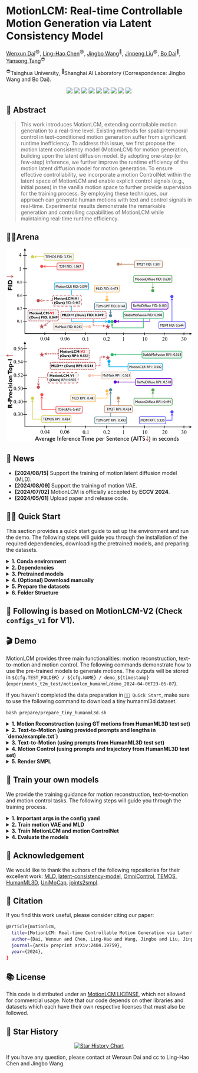 # MotionLCM: Real-time Controllable Motion Generation via Latent Consistency Model

[Wenxun Dai](https://github.com/Dai-Wenxun)<sup>😎</sup>, [Ling-Hao Chen](https://lhchen.top)<sup>😎</sup>, [Jingbo Wang](https://wangjingbo1219.github.io)<sup>🥳</sup>, [Jinpeng Liu](https://moonsliu.github.io/)<sup>😎</sup>, [Bo Dai](https://daibo.info/)<sup>🥳</sup>, [Yansong Tang](https://andytang15.github.io)<sup>😎</sup>

<sup>😎</sup>Tsinghua University, <sup>🥳</sup>Shanghai AI Laboratory (Correspondence: Jingbo Wang and Bo Dai).

<p align="center">
  <a href='https://arxiv.org/abs/2404.19759'>
  <img src='https://img.shields.io/badge/Arxiv-2404.19759-A42C25?style=flat&logo=arXiv&logoColor=A42C25'></a> 
  <a href='https://arxiv.org/pdf/2404.19759.pdf'>
  <img src='https://img.shields.io/badge/Paper-PDF-purple?style=flat&logo=arXiv&logoColor=yellow'></a> 
  <a href='https://huggingface.co/spaces/wxDai/MotionLCM'>
  <img src='https://img.shields.io/badge/%F0%9F%A4%97%20Hugging%20Face-Spaces-yellow'></a>
  <a href='https://dai-wenxun.github.io/MotionLCM-page'>
  <img src='https://img.shields.io/badge/Project-Page-%23df5b46?style=flat&logo=Google%20chrome&logoColor=%23df5b46'></a> 
  <a href='https://youtu.be/BhrGmJYaRE4'>
  <img src='https://img.shields.io/badge/YouTube-Video-EA3323?style=flat&logo=youtube&logoColor=EA3323'></a> 
  <a href='https://www.bilibili.com/video/BV1uT421y7AN/'>
  <img src='https://img.shields.io/badge/Bilibili-Video-4EABE6?style=flat&logo=Bilibili&logoColor=4EABE6'></a>
  <a href='https://github.com/Dai-Wenxun/MotionLCM'>
  <img src='https://img.shields.io/badge/GitHub-Code-black?style=flat&logo=github&logoColor=white'></a> 
  <a href='LICENSE'>
  <img src='https://img.shields.io/badge/License-MotionLCM-blue.svg'></a> 
  <a href="" target='_blank'>
  <img src="https://visitor-badge.laobi.icu/badge?page_id=Dai-Wenxun.MotionLCM&left_color=gray&right_color=%2342b983"></a> 
</p>


## 🤩 Abstract

> This work introduces MotionLCM, extending controllable motion generation to a real-time level. Existing methods for spatial-temporal control in text-conditioned motion generation suffer from significant runtime inefficiency. To address this issue, we first propose the motion latent consistency model (MotionLCM) for motion generation, building upon the latent diffusion model. By adopting one-step (or few-step) inference, we further improve the runtime efficiency of the motion latent diffusion model for motion generation. To ensure effective controllability, we incorporate a motion ControlNet within the latent space of MotionLCM and enable explicit control signals (e.g., initial poses) in the vanilla motion space to further provide supervision for the training process. By employing these techniques, our approach can generate human motions with text and control signals in real-time. Experimental results demonstrate the remarkable generation and controlling capabilities of MotionLCM while maintaining real-time runtime efficiency.

## 🤼‍♂Arena

![](assets/pk.png)

## 📢 News

- **[2024/08/15]** Support the training of motion latent diffusion model (MLD).
- **[2024/08/09]** Support the training of motion VAE.
- **[2024/07/02]** MotionLCM is officially accepted by **ECCV 2024**.
- **[2024/05/01]** Upload paper and release code.

## 👨‍🏫 Quick Start

This section provides a quick start guide to set up the environment and run the demo. The following steps will guide you through the installation of the required dependencies, downloading the pretrained models, and preparing the datasets. 

<details>
  <summary><b> 1. Conda environment </b></summary>

```
conda create python=3.10.12 --name motionlcm
conda activate motionlcm
```

Install the packages in `requirements.txt`.

```
pip install -r requirements.txt
```

We test our code on Python 3.10.12 and PyTorch 1.13.1.

</details>

<details>
  <summary><b> 2. Dependencies </b></summary>

If you have the `sudo` permission, install `ffmpeg` for visualizing stick figure (if not already installed):

```
sudo apt update
sudo apt install ffmpeg
ffmpeg -version  # check!
```

If you do not have the `sudo` permission to install it, please install it via `conda`: 

```
conda install conda-forge::ffmpeg
ffmpeg -version  # check!
```

Run the following command to install [`git-lfs`](https://git-lfs.com/):
```
conda install conda-forge::git-lfs
```

Run the script to download dependencies materials:

```
bash prepare/download_glove.sh
bash prepare/download_t2m_evaluators.sh
bash prepare/prepare_t5.sh
bash prepare/download_smpl_models.sh
```

</details>

<details>
  <summary><b> 3. Pretrained models </b></summary>

Run the script to download the pre-trained models:

```
bash prepare/download_pretrained_models.sh
```

The folders `experiments_recons` `experiments_t2m` and `experiments_control` store pre-trained models for motion reconstruction, text-to-motion and motion control respectively.

</details>


<details>
  <summary><b> 4. (Optional) Download manually </b></summary>

Visit the [Google Driver](https://drive.google.com/drive/folders/1SIhb6srXWS0PNvZ2fs40QiE3Rk764u6z?usp=sharing) to download the previous dependencies and models.

</details>

<details>
  <summary><b> 5. Prepare the datasets </b></summary>

Please refer to [HumanML3D](https://github.com/EricGuo5513/HumanML3D) for text-to-motion dataset setup. Copy the result dataset to our repository:
```
cp -r ../HumanML3D/HumanML3D ./datasets/humanml3d
```

</details>

<details>
  <summary><b> 6. Folder Structure </b></summary>

After the whole setup pipeline, the folder structure will look like:

```
MotionLCM
├── configs
├── configs_v1
├── datasets
│   ├── humanml3d
│   │   ├── new_joint_vecs
│   │   ├── new_joints
│   │   ├── texts
│   │   ├── Mean.npy
│   │   ├── Std.npy
│   │   ├── ...
│   └── humanml_spatial_norm
│       ├── Mean_raw.npy
│       └── Std_raw.npy
├── deps
│   ├── glove
│   ├── sentence-t5-large
|   ├── smpl_models
│   └── t2m
├── experiments_control
│   ├── spatial
│   │   └── motionlcm_humanml
│   │       ├── motionlcm_humanml_s_multi.ckpt
│   │       └── motionlcm_humanml_s_root.ckpt
│   └── temproal
│   │   └── motionlcm_humanml
│   │       ├── motionlcm_humanml_t.ckpt
│   │       └── motionlcm_humanml_t_v1.ckpt
├── experiments_recons
│   └── vae_humanml
│       └── vae_humanml.ckpt
├── experiments_t2m
│   ├── mld_humanml
│   │   ├── mld_humanml.ckpt
│   │   └── mld_humanml_v1.ckpt
│   └── motionlcm_humanml
│       ├── motionlcm_humanml.ckpt
│       └── motionlcm_humanml_v1.ckpt
├── ...
```

</details>

## 🚨 Following is based on MotionLCM-V2 (Check `configs_v1` for V1).

## 🎬 Demo

MotionLCM provides three main functionalities: motion reconstruction, text-to-motion and motion control. The following commands demonstrate how to use the pre-trained models to generate motions. The outputs will be stored in `${cfg.TEST_FOLDER} / ${cfg.NAME} / demo_${timestamp}` (`experiments_t2m_test/motionlcm_humanml/demo_2024-04-06T23-05-07`).

If you haven't completed the data preparation in `👨‍🏫 Quick Start`, make sure to use the following command to download a tiny humanml3d dataset.

```
bash prepare/prepare_tiny_humanml3d.sh
```

<details>
  <summary><b> 1. Motion Reconstruction (using GT motions from HumanML3D test set) </b></summary>

```
python demo.py --cfg configs/vae.yaml
```

</details>


<details>
  <summary><b> 2. Text-to-Motion (using provided prompts and lengths in `demo/example.txt`) </b></summary>

```
python demo.py --cfg configs/mld_t2m.yaml --example assets/example.txt
python demo.py --cfg configs/motionlcm_t2m.yaml --example assets/example.txt
```

</details>

<details>
  <summary><b> 3. Text-to-Motion (using prompts from HumanML3D test set) </b></summary>

```
python demo.py --cfg configs/mld_t2m.yaml
python demo.py --cfg configs/motionlcm_t2m.yaml
```
</details>

<details>
  <summary><b> 4. Motion Control (using prompts and trajectory from HumanML3D test set) </b></summary>

The following command is for MotionLCM with motion ControlNet.

```
python demo.py --cfg configs/motionlcm_control_s.yaml
```

The following command is for MotionLCM with consistency latent tuning (CLT).

```
python demo.py --cfg configs/motionlcm_t2m_clt.yaml --optimize
```

</details>

<details>
  <summary><b> 5. Render SMPL </b></summary>

After running the demo, the output folder will store the stick figure animation for each generated motion (e.g., `assets/example.gif`).

![example](assets/example.gif)

To record the necessary information about the generated motion, a pickle file with the following keys will be saved simultaneously (e.g., `assets/example.pkl`):

- `joints (numpy.ndarray)`: The XYZ positions of the generated motion with the shape of `(nframes, njoints, 3)`.
- `text (str)`: The text prompt.
- `length (int)`: The length of the generated motion.
- `hint (numpy.ndarray)`: The trajectory for motion control (optional).

<details>
  <summary><b> 4.1 Create SMPL meshes </b></summary>

To create SMPL meshes for a specific pickle file, let's use `assets/example.pkl` as an example:

```
python fit.py --pkl assets/example.pkl
```

The SMPL meshes (numpy array) will be stored in `assets/example_mesh.pkl` with the shape `(nframes, 6890, 3)`.

You can also fit all pickle files within a folder. The code will traverse all `.pkl` files in the directory and filter out files that have already been fitted.

```
python fit.py --dir assets/
```

</details>

<details>
  <summary><b> 4.2 Render SMPL meshes </b></summary>

Refer to [TEMOS-Rendering motions](https://github.com/Mathux/TEMOS) for blender setup (only **Installation** section). 

We support three rendering modes for SMPL mesh, namely `sequence` (default), `video` and `frame`.

<details>
  <summary><b> 4.2.1 sequence </b></summary>

```
YOUR_BLENDER_PATH/blender --background --python render.py -- --pkl assets/example_mesh.pkl --mode sequence --num 8
```

You will get a rendered image of `num=8` keyframes as shown in `assets/example_mesh.png`. The darker the color, the later the time.

<img src="assets/example_mesh_show.png" alt="example" width="30%">

</details>

<details>
  <summary><b> 4.2.2 video </b></summary>

```
YOUR_BLENDER_PATH/blender --background --python render.py -- --pkl assets/example_mesh.pkl --mode video --fps 20
```

You will get a rendered video with `fps=20` as shown in `assets/example_mesh.mp4`.

![example](assets/example_mesh_show.gif)

</details>

<details>
  <summary><b> 4.2.3 frame </b></summary>

```
YOUR_BLENDER_PATH/blender --background --python render.py -- --pkl assets/example_mesh.pkl --mode frame --exact_frame 0.5
```

You will get a rendered image of the keyframe at `exact_frame=0.5` (i.e., the middle frame) as shown in `assets/example_mesh_0.5.png`.

<img src="assets/example_mesh_0.5_show.png" alt="example" width="25%">

</details>

</details>

</details>

## 🚀 Train your own models

We provide the training guidance for motion reconstruction, text-to-motion and motion control tasks. The following steps will guide you through the training process.

<details>
  <summary><b> 1. Important args in the config yaml </b></summary>

The parameters required for model training and testing are recorded in the corresponding YAML file (e.g., `configs/motionlcm_t2m.yaml`). Below are some of the important parameters in the file:

- `${FOLDER}`: The folder for the specific training task (i.e., `experiments_recons`, `experiments_t2m` and `experiments_control`).
- `${TEST_FOLDER}`: The folder for the specific testing task (i.e., `experiments_recons_test`, `experiments_t2m_test` and `experiments_control_test`).
- `${NAME}`: The name of the model (e.g., `motionlcm_humanml`). `${FOLDER}`, `${NAME}`, and the current timestamp constitute the training output folder (for example, `experiments_t2m/motionlcm_humanml/2024-04-06T23-05-07`). The same applies to `${TEST_FOLDER}` for testing.
- `${TRAIN.PRETRAINED}`: The path of the pre-trained model.
- `${TEST.CHECKPOINTS}`: The path of the testing model.

</details>

<details>
  <summary><b> 2. Train motion VAE and MLD </b></summary>

Please update the parameters in `configs/vae.yaml` and `configs/mld_t2m.yaml`. Then, run the following commands:

```
python -m train_vae --cfg configs/vae.yaml
python -m train_mld --cfg configs/mld_t2m.yaml
```

</details>

<details>
  <summary><b> 3. Train MotionLCM and motion ControlNet </b></summary>

#### 2.1. Ready to train MotionLCM

Please first check the parameters in `configs/motionlcm_t2m.yaml`. Then, run the following command:

```
python -m train_motionlcm --cfg configs/motionlcm_t2m.yaml
```

#### 2.2. Ready to train motion ControlNet

Please update the parameters in `configs/motionlcm_control_s.yaml`. Then, run the following command:

```
python -m train_motion_control --cfg configs/motionlcm_control_s.yaml
```

This command by default uses the `Pelvis` joint for motion control training. If you want to utilize all the joints defined in OmniControl (i.e., `Pelvis`, `Left foot`, `Right foot`, `Head`, `Left wrist`, and `Right wrist`), you need to modify the `TRAIN_JOINTS` in `DATASET.HUMANML3D.CONTROL_ARGS` in the `configs/motionlcm_control_s.yaml`.

```
TRAIN_JOINTS: [0] -> [0, 10, 11, 15, 20, 21]
```

This is also the reason we provide two checkpoints in `experiments_control/spatial/motionlcm_humanml`.

```
CHECKPOINTS: 'experiments_control/spatial/motionlcm_humanml/motionlcm_humanml_s_pelvis.ckpt'  # Trained on Pelvis
CHECKPOINTS: 'experiments_control/spatial/motionlcm_humanml/motionlcm_humanml_s_all.ckpt'  #  Trained on All
```

During validation, the default testing joint is `Pelvis`, and the testing density is `100`.

```
TEST_JOINTS: [0]  # choice -> [0], [10], [11], [15], [20], [21] (ONLY when trained on all)
TEST_DENSITY: 100  # choice -> [100, 25, 5, 2, 1]
```

`TEST_DENSITY` refers to the density level of control points selected from the ground truth (GT) trajectory.
Specifically, `100` and `25` correspond to percentage, while `5`, `2`, and `1` correspond to number. The logic of the code is as follows:
```python
# MotionLCM/mld/data/humanml/dataset.py (Text2MotionDataset)
length = joints.shape[0]
density = self.testing_density
if density in [1, 2, 5]:
    choose_seq_num = density
else:
    choose_seq_num = int(length * density / 100)
```

</details>

<details>
  <summary><b> 4. Evaluate the models </b></summary>

Motion 


Text-to-Motion: 

```
python -m test --cfg configs/mld_t2m.yaml
python -m test --cfg configs/motionlcm_t2m.yaml
```

Motion Control:

```
python -m test --cfg configs/motionlcm_control.yaml
```

</details>

## 🌹 Acknowledgement

We would like to thank the authors of the following repositories for their excellent work: 
[MLD](https://github.com/ChenFengYe/motion-latent-diffusion), 
[latent-consistency-model](https://github.com/luosiallen/latent-consistency-model), 
[OmniControl](https://github.com/neu-vi/omnicontrol), 
[TEMOS](https://github.com/Mathux/TEMOS),
[HumanML3D](https://github.com/EricGuo5513/HumanML3D),
[UniMoCap](https://github.com/LinghaoChan/UniMoCap),
[joints2smpl](https://github.com/wangsen1312/joints2smpl).

## 📜 Citation

If you find this work useful, please consider citing our paper:

```bash
@article{motionlcm,
  title={MotionLCM: Real-time Controllable Motion Generation via Latent Consistency Model},
  author={Dai, Wenxun and Chen, Ling-Hao and Wang, Jingbo and Liu, Jinpeng and Dai, Bo and Tang, Yansong},
  journal={arXiv preprint arXiv:2404.19759},
  year={2024},
}
```

## 📚 License

This code is distributed under an [MotionLCM LICENSE](LICENSE), which not allowed for commercial usage. Note that our code depends on other libraries and datasets which each have their own respective licenses that must also be followed.

## 🌟 Star History

<p align="center">
    <a href="https://star-history.com/#Dai-Wenxun/MotionLCM" target="_blank">
        <img width="500" src="https://api.star-history.com/svg?repos=Dai-Wenxun/MotionLCM&type=Date" alt="Star History Chart">
    </a>
<p>

If you have any question, please contact at Wenxun Dai and cc to Ling-Hao Chen and Jingbo Wang.
